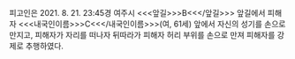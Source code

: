 피고인은 2021. 8. 21. 23:45경 여주시 <<<앞길>>>B<<</앞길>>> 앞길에서 피해자 <<<내국인이름>>>C<<</내국인이름>>>(여, 61세) 앞에서 자신의 성기를 손으로 만지고, 피해자가 자리를 떠나자 뒤따라가 피해자 허리 부위를 손으로 만져 피해자를 강제로 추행하였다.
